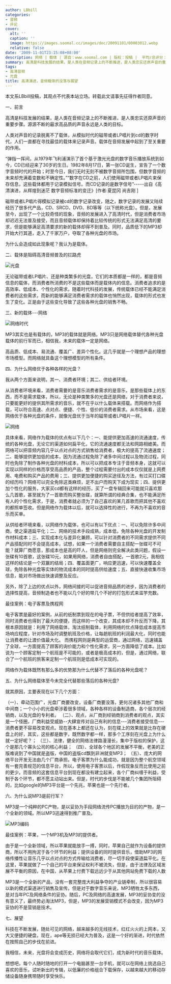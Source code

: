 ```yaml
---
author: LBbill
categories:
- 音频
- 评论
cover:
  alt: ''
  caption: ''
  image: https://images.soomal.cc/images/doc/20091101/00003012.webp
  relative: false
date: '2009-11-01T23:15:08+08:00'
description: 网络 | 载体 | 源自：www.soomal.com | 版权：投稿 |  平均/总评分：09.75/39
summary: 高清是科技发展的结果，是人类在音频记录上的不断推进，是人类忠实还原声音的重要步骤。源源不断的最求高品质的声音永远是人类的目标。人类对声音的记录脱离不了载体，从模拟时代的磁带或者LP唱片到cd的数字时代，人们一直都在寻找最佳的载体来记录声音。载体在音频发展中起到了至关重要的作用。
tags:
- 高清音频
- 光盘
title: 高清演进，音频载体的没落与展望
---
```


本文系LBbill投稿，其观点不代表本站立场。转载此文请事先征得作者同意。



一、前言



高清是科技发展的结果，是人类在音频记录上的不断推进，是人类忠实还原声音的重要步骤。源源不断的最求高品质的声音永远是人类的目标。



人类对声音的记录脱离不了载体，从模拟时代的磁带或者LP唱片到cd的数字时代，人们一直都在寻找最佳的载体来记录声音。载体在音频发展中起到了至关重要的作用。



“弹指一挥间，从1979年飞利浦演示了首个基于激光光盘的数字音乐播放系统到如今，CD已经迎来了30岁的生日。1982年8月17日，第一张CD诞生，宣告了一个数字音频时代的开始；时至今日，我们无时无刻不被数字音频所包围，但数字音频的未来却充满着变数和不确定性。”“数字在CD之前，人们使用磁带或者LP唱片来保存信息，这些载体都用于记录模拟信号。而CD记录的是数字信号”-----出自《高清演进，从辉煌到迷茫 数字音频标准的变迁》[作者:夏昆冈 尚吉刚 ]



磁带或者LP唱片得模拟记录被cd的数字记录改变，随之，数字记录的发展又陆续经历了很多代产品，CD、SRCD、DVD、BD等等（以下统称光盘）。但是，发展至今，出现了一个比较奇怪的现象，音频的发展进入了高清时代，但是消费者市场却迟迟无法普及接受，而且音频载体却保持着比较传统的形式无法满足高清的要求，但是能够满足高清要求的新的载体却得不到普及。同时，品质低下的MP3却开始大行其道，走入了千家万户，夺取了各种光盘的市场。



为什么会造成如此现象呢？我认为是载体。



二、载体是阻碍高清音频普及的拦路虎



![光盘](https://images.soomal.cc/images/doc/20090416/00000454.webp)



无论磁带或者LP唱片、还是种类繁多的光盘，它们的本质都是一样的，都是音频信息的载体，而消费者所消费的不是这些载体而是载体内的信息。消费者追求的是高效率、低成本、个性化的需求，随着时代科技的发展，传统载体已经不能满足消费者的这些需求，而新的能够满足消费者需求的载体也悄然出现，载体的形式也发生了变化。正是由于这些变化导致了这些各种光盘的销售不畅。



三、新的载体---网络



![网络时代](https://images.soomal.cc/images/doc/20091101/00003012.webp)



MP3其实也是有载体的，MP3的载体就是网络。MP3只是网络载体替代各种光盘载体的前行军而已，相信我，未来的载体一定是网络。



高品质、低成本、易流通、覆盖广、差异个性化。这几乎就是一个理想产品的理想市场模型。而网络就具备这个理想模型的所有条件。



四、为什么网络优于各种各样的光盘？



我从两个方面来说明，其一、消费者环境；其二、供给者环境。



从消费者环境来看，消费者需要的是音乐消费者需求的是音乐，是那些载体上的东西，而不是需求载体，所以，无论是种类繁多的光盘还是网络，对于消费者来说，只要能更好的提供其所需求的音乐，就不在乎以什么载体来搭载。而网络作为搭载，可以符合高速、点对点、便捷、个性、低价的消费者需求。从市场来看，这是网络优于各种光盘的条件，就像光盘优于当年的磁带或者LP唱片一样。



![网络](https://images.soomal.cc/images/doc/20091101/00003011.webp)



具体来看，网络作为载体的优点有以下几个：一、能提供更加高速的流通速度，传统的各种光盘，无论它的渠道如何扁平化，它的流通速度都无法和网路相媲美。而网络可以把音频内容几乎以点对点的方式销售给消费者，极大的提高了流通速度；二、能够提供更加低的成本，因为流通过程免除了诸多中间过程以及物流过程，同时也免除了制作各种光盘的材料成本，所以可以把成本专注于音频本身，这就可以实现以同样的价格而享受高品质的产品，整个过程需要付出的成本仅仅就是上网费用、电费和购买产品的费用；三、提供更加便捷的购买途径及方法，有过买打口碟的经历吗？网络可以完全免除这类麻烦，足不出户而购天下成为现实；四、提供更加个性化的服务，大家买cd都有这样的经历，买了一盘专辑回来可能就只喜欢那么几首歌，甚至就为了一首歌而购买整张碟，就算所谓的经典合集，也不能满足所有人的个性化需求，于是，消费者就必须为了自己喜欢的某几首歌而把其他不喜欢的都照单签收。但是网络作为载体以后，就可以选择性的进行，不再为不喜欢的音乐而买单。



从供给者环境来看，以网络作为载体，也可以有以下优点：一、可以免除许多中间商，使之渠道扁平化；二、网络的技术手段成熟，成本低，免除各种光盘的开发制作材料成本；三、实现成本化与差异化兼顾，可以针对消费者的不同需求提供不同产品搭配同时不会提高成本，试想，如果一个消费者需要自主搭配一张碟可不可能？就算厂商愿意，那成本也是高的吓人，但是网络则完全解决此类问题，假设一张碟有10首歌，这张碟10元，如果用网络，消费者自由搭配，一首歌2元，我相信这样的结论是一个双赢的结局；四、覆盖面更广，响应更迅速，可以快速覆盖全球，免除各种光盘等实体的物流成本的同时提高供给速度；五、直接快速收集市场信息，能对市场做出快速调整及反应。



另外，除了上边的优点以外，网络间接的可以促进音频品质的进步，因为消费者的选择性提高，音频制造者也不能以几个好的带几个不好的打包形式来滥竽充数。



最佳案例：电子客票及携程网



电子客票是最好的案例，从前的纸制票到现在的电子票，不但供给者提高了效率，同时消费者也得到了最大的便捷，而这样的一个改变，其成本却不升反而下降，其根本原因就是：利用了网络载体，淘汰纸制载体，利用网络的优点降低成本提高市场响应程度，针对市场及时调整航班及价格，让每趟航班的利润最大化，同时也能让消费者的让渡价值最大化。
而携程网则是典型的运营商，通过网络，迅速铺盖了全球，一方面提高了顾客的询价能力和个性化需求，另一方面降低了成本。比如说为一个顾客定制一个航班是不可能的，或者是极高成本的，但是，通过网络，联合了一个航班的旅客来定制一个航班则是低成本可实现的。



网络作为载体既然有那么多的优势那为什么代替不了落后的各种光盘呢？



五、为什么网络载体至今未完全代替那些落后的各种光盘?



就其原因，主要表现在以下几个方面：



（一）、牵动范围广，光盘厂商要改变，设备厂商要没落，更何况诸多其他厂商和中间商；一个小小的光盘牵涉着很多领域，各种各样的设备制造商，各个层次的经销商，以及光盘的专利者。
（二）、观点，从厂商到经销商到消费者的观点，其实是一个怪圈，厂商利益受威胁--大肆宣传对自己有利的信息---消费者接受信息---消费者更不容易改变观点。现在基本上都还在认为，刻在碟上的效果就是比存在硬盘上的好，其实，这些都是数字，既然数字都一样，那多个工序刻在光盘上为什么就一定好呢？；
（三）、法律，健全的网络法律路漫漫长，集中于版权的保护，这个是那几个寡头公司的核心利益；
（四）、全球各个地区的发展不平衡，老美的正版难说到了中国就是盗版，中国的盗版cd飘到非洲就变MP3；
（五）、庞大的网络平台开发无法由几个厂商承担。电子客票为什么能成功，就是因为整个航空领域有一套完善规范的信息平台，所以，使用电子客票以后，作假现象反而比使用之前的更少。而音频的这套信息平台到现在都没有建立起来，各个厂商纠缠于利益，受制于各个环节，都不愿主动站出来。但是，时代的步伐是不能被几个集团所阻碍的，比如google的MP3平台是一个先兆，苹果也是一个先行者。



六、为什么说MP3是前行军？



MP3是一个纯粹的PC产物，是以妥协为手段网络流传PC播放为目的的产物，是一个全新的领域。所以MP3迅速得到推广普及。



![MP3编码](https://images.soomal.cc/images/doc/20090606/00002054.webp)



最佳案例：苹果，一个MP3机及MP3的提供者。



由于是一个全新领域，所以苹果就能放手一搏，同时，苹果自己就作为设备的提供商，所以不用拘泥于各个环节的利益；提供设备的同时提供音乐，借助MP3的网络传播性让音乐几乎以点对点的方式传输给消费者，尽一切手段使渠道扁平化。在这里，苹果就做了一个自己的平台来保证权利不被流失，但是，由于法律及区域发展不平衡的原因，在中国，从苹果上付费下载远远少于从其他网站免费下载的人数



MP3是一个全新的产品，没有一套完整庞大利益争夺的产业链牵制，所以很容易以新的模式渠道进行销售及宣传。但是对于数字音乐来说，MP3牺牲太多东西，是对当年PC及网络条件的妥协。随后，PC及网络的高速发展，MP3的妥协变的没有意义了，最终势必淘汰MP3，但是，MP3的发展营销模式不会改变，因为MP3妥协的不是营销是技术。



七、展望



科技在不断发展，随处可见的网络，越来越多的无线技术，红红火火的上网本，又大又便捷的硬盘，现在，ape等无损已经大为普及，这是一个好的渐进，时代依然在按照自己的步伐在前进。



我相信，未来，光盘将会变成历史，网络将会取代它们，成为新时代的音乐载体。



想想吧，每个人随时随地的打开一个电脑甚至一台手机，就可以在网络上挑选自己喜欢的音乐，试听新出的专辑，以低廉的价格组合下载保存，以越来越大的移动存储设备随身携带随时享受快乐。